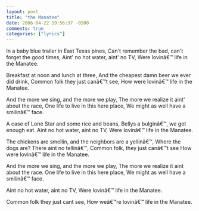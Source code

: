 ```yaml
---
layout: post
title: "the Manatee"
date: 2006-04-22 19:56:37 -0500
comments: true
categories: ["lyrics"]
---
```

In a baby blue trailer in East Texas pines,
Can't remember the bad, can't forget the good times,
Aint' no hot water, aint' no TV,
Were lovinâ€™ life in the Manatee.

Breakfast at noon and lunch at three,
And the cheapest damn beer we ever did drink,
Common folk they just canâ€™t see,
How were lovinâ€™ life in the Manatee.

And the more we sing, and the more we play,
The more we realize it aint' about the race,
One life to live in this here place,
We might as well have a smilinâ€™ face.

A case of Lone Star and some rice and beans,
Bellys a bulginâ€™, we got enough eat.
Aint no hot water, aint no TV,
Were lovinâ€™ life in the Manatee.

The chickens are smellin, and the neighbors are a yellinâ€™,
Where the dogs are?  There aint no tellinâ€™,
Common folk, they just canâ€™t see
How were lovinâ€™ life in the Manatee.

And the more we sing, and the more we play,
The more we realize it aint about the race.
One life to live in this here place,
We might as well have a smilinâ€™ face.

Aint no hot water, aint no TV,
Were lovinâ€™ life in the Manatee.

Common folk they just cant see,
How weâ€™re lovinâ€™ life in the Manatee.
